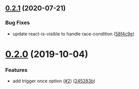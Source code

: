 ## [0.2.1](https://github.com/lessp/bs-react-is-visible/compare/v0.2.0...v0.2.1) (2020-07-21)


### Bug Fixes

* update react-is-visible to handle race-condition ([58f4c9e](https://github.com/lessp/bs-react-is-visible/commit/58f4c9e))

# [0.2.0](https://github.com/lessp/bs-react-is-visible/compare/v0.1.3...v0.2.0) (2019-10-04)


### Features

* add trigger once option ([#2](https://github.com/lessp/bs-react-is-visible/issues/2)) ([245283b](https://github.com/lessp/bs-react-is-visible/commit/245283b))
